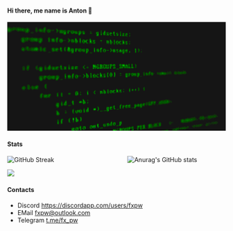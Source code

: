 #### Hi there, me name is Anton 👋


[![](https://github.com/fxpw/fxpw/blob/main/img/code.gif)](https://chromedino.com)

#### Stats
<div style="display: flex; justify-content: space-between;">
    <a style="width: 45%;">
        <img src="https://streak-stats.demolab.com?user=fxpw&theme=dark&ring=EBAF2D&background=000000&currStreakLabel=EBAF2D" alt="GitHub Streak" style="width: 100%; object-fit: cover;"/>
    </a>
    <a style="width: 45%;">
        <img src="https://github-readme-stats.vercel.app/api?username=fxpw&show_icons=true&theme=vision-friendly-dark&hide_title=true" alt="Anurag's GitHub stats" style="width: 100%;  object-fit: cover;"/>
    </a>
</div>


![](https://komarev.com/ghpvc/?username=fxpw&color=green)
#### Contacts
 - Discord https://discordapp.com/users/fxpw
 - EMail fxpw@outlook.com
 - Telegram [t.me/fx_pw](https://t.me/fx_pw)
